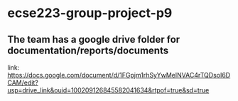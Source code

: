 # ecse223-group-project-p9

## The team has a google drive folder for documentation/reports/documents
link: https://docs.google.com/document/d/1FGpjm1rhSyYwMeINVAC4rTQDsoI6DCAM/edit?usp=drive_link&ouid=100209126845582041634&rtpof=true&sd=true


